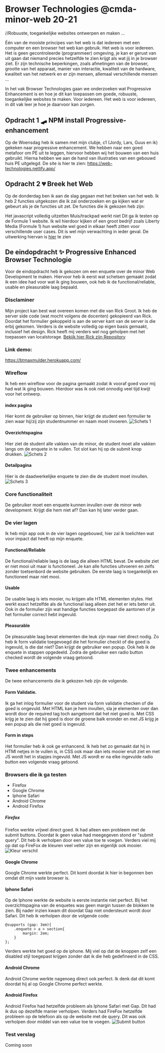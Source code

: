 # Browser Technologies @cmda-minor-web 20-21
//Robuuste, toegankelijke websites ontwerpen en maken …

Één van de mooiste principes van het web is dat iedereen met een computer en een browser het web kan gebruik. Het web is voor iedereen. Het is geen gecontroleerde (programmeer) omgeving, je kan er gerust van uit gaan dat niemand precies hetzelfde te zien krijgt als wat jij in je browser ziet. Er zijn technische beperkingen, zoals afmetingen van de browser, grootte van het apparaat, manier van interactie, kwaliteit van de hardware, kwaliteit van het netwerk en er zijn mensen, allemaal verschillende mensen ...

In het vak Browser Technologies gaan we onderzoeken wat Progressive Enhancement is en hoe je dit kan toepassen om goede, robuuste, toegankelijke websites te maken. Voor iedereen. Het web is voor iedereen, in dit vak leer je hoe je daarvoor kan zorgen.


## Opdracht 1 🛹 NPM install Progressive- enhancement 
Op de Woensdag heb ik samen met mijn clubje, c1 (Jordy, Lars, Guus en ik) gekeken naar progressive enhancement. We hebben naar een goed metafoor om PE uit te leggen, hiervoor hebben wij het bouwen van een huis gebruikt. Hierna hebben we aan de hand van illustraties van een gebouwd huis PE uitgelegd.
De site is hier te zien: https://web-technologies.netlify.app/




## Opdracht 2 💔 Breek het Web
Op de donderdag ben ik aan de slag gegaan met het breken van het web. Ik heb 2 functies uitgekozen die ik zal onderzoeken en ga kijken wat er gebeurt als je de functies uit zet. De functies die ik gekozen heb zijn:

Het javascript volledig uitzetten
Muis/trackpad werkt niet Dit ga ik testen op de Formule 1 website. Ik wil hierdoor kijken of een groot bedrijf zoals Liberty Media (Formule 1) hun website wel goed in elkaar heeft zitten voor verschillende user cases. Dit is wel mijn verwachting in ieder geval.
De uitwerking hiervan is [hier](https://github.com/kilroy763/browser-technologies-2021/wiki/Opdracht-2-%F0%9F%92%94-Breek-het-Web)
 te zien

## De eindopdracht ✨ Progressive Enhanced Browser Technologie
Voor de eindopdracht heb ik gekozen om een enquete over de minor Web Development te maken. Hiervoor heb ik eerst wat schetsen gemaakt zodat ik een idee had voor wat ik ging bouwen, ook heb ik de functional/reliable, usable en pleasurable laag bepaald.

### Disclaminer
Mijn project kan best wat overeen komen met die van Rick Groot. Ik heb de server side code (wat mocht volgens de docenten) gekopieerd van Rick. Doordat het formulier gekoppeld is aan de server kant van de server is die erbij gekomen. Verders is de website volledig op eigen basis gemaakt, inclusief het design. Rick heeft mij verders wel nog geholpen met het toepassen van localstorage.  [Bekijk hier Rick zijn Repository](https://github.com/RickGroot/browser-technologies-2021)

### Link demo:
https://btmaxmulder.herokuapp.com/

### Wireflow
Ik heb een wireflow voor de pagina gemaakt zodat ik vooraf goed voor mij had wat ik ging bouwen. Hierdoor was ik ook niet onnodig veel tijd kwijt voor het ontwerp.  
#### index pagina
Hier komt de gebruiker op binnen, hier krijgt de student een formulier te zien waar hij/zij zijn studentnummer en naam moet invoeren.
![Schets 1](https://github.com/kilroy763/browser-technologies-2021/blob/master/docs/img/loginschets.jpg?raw=true)

#### Overzichtspagina 
Hier ziet de student alle vakken van de minor, de student moet alle vakken langs om de enquete in te vullen. Tot slot kan hij op de submit knop drukken.
![Schets 2](https://github.com/kilroy763/browser-technologies-2021/blob/master/docs/img/overviewschets.jpg?raw=true)

#### Detailpagina
Hier is de daadwerkelijke enquete te zien die de student moet invullen.
![Schets 3](https://github.com/kilroy763/browser-technologies-2021/blob/master/docs/img/enqueteschets.jpg?raw=true)

### Core functionaliteit
De gebruiker moet een enquete kunnen invullen over de minor web development. Krijgt die hem niet af? Dan kan hij later verder gaan.

### De vier lagen
Ik heb mijn app ook in de vier lagen opgebouwd, hier zal ik toelichten wat voor impact dat heeft op mijn enquete.
#### Functional/Reliable
De functional/reliable laag is de laag die alleen HTML bevat. De website ziet er niet mooi uit maar is functioneel. Je kan alle functies uitvoeren en zelfs zonder toetsenbord de website gebruiken. De eerste laag is toegankelijk en functioneel maar niet mooi.

#### Usable
De usable laag is iets mooier, nu krijgen alle HTML elementen styles. Het werkt exact hetzelfde als de functional laag alleen ziet het er iets beter uit. Ook in de formulier zijn wat handige functies toegepast die aantonen of je het formulier correct hebt ingevuld.

#### Pleasurable
De pleasurable laag bevat elementen die leuk zijn maar niet direct nodig. Zo heb ik form validatie toegevoegd die het formulier checkt of die goed is ingevuld, is die dat niet? Dan krijgt de gebruiker een popup. Ook heb ik de enquete in stappen opgedeeld. Zodra de gebruiker een radio button checked wordt de volgende vraag getoond. 

### Twee enhancements
De twee enhancements die ik gekozen heb zijn de volgende. 

#### Form Validatie. 
Ik ga het inlog formulier voor de student via form validatie checken of die goed is ongevuld. Met HTML kan je hem invullen, sla je elementen over dan wordt door de required tag toch aangetoont dat het niet goed is. Met CSS krijg je te zien dat hij goed is door de groene balk eronder en met JS krijg je een popup als die niet goed is ingevuld.

#### Form in steps
Het formulier heb ik ook ge enhancend. Ik heb het zo gemaakt dat hij in HTMl netjes in te vullen is, in CSS ook maar dan iets mooier eruit ziet en met JS wordt het in stapjes ingevuld. Met JS wordt er na elke ingevulde radio button een volgende vraag getoond.


### Browsers die ik ga testen
* Firefox
* Google Chrome
* Iphone Safari
* Android Chrome
* Android Firefox

##### Firefox
Firefox werkte vrijwel direct goed. Ik had alleen een probleem met de submit buttons. Doordat ik geen value had meegegeven stond er "submit query". Dit heb ik verholpen door een value toe te voegen. Verders viel mij op dat op FireFox de kleuren veel veller zijn en eigenlijk ook mooier.
![Kleur verschil](https://github.com/kilroy763/browser-technologies-2021/blob/master/docs/img/differenceChromeFirefox.png?raw=true)

#### Google Chrome
Google Chrome werkte perfect. Dit komt doordat ik hier in begonnen ben omdat dit mijn vaste browser is.

#### Iphone Safari
Op de Iphone werkte de website is eerste instantie niet perfect. Bij het overzichtspagina van de enquetes was geen margin tussen de blokken te zien. Bij nader inzien kwam dit doordat Gap niet ondersteunt wordt door Safari. Dit heb ik verholpen door de volgende code:
```
@supports (gap: 3em){ 
    .enquete > a > section{
        margin: 2em;
    }
};
```
Verders werkte het goed op de iphone. Mij viel op dat de knoppen zelf een disabled stijl toegepast krijgen zonder dat ik die heb gedefineerd in de CSS.

#### Android Chrome
Android Chrome werkte nagenoeg direct ook perfect. Ik denk dat dit komt doordat hij al op Google Chrome perfect werkte.

#### Android Firefox
Android Firefox had hetzelfde probleem als Iphone Safari met Gap. Dit had ik dus op dezelfde manier verholpen. Verders had FireFox hetzelfde probleem op de telefoon als op de website met de query. Dit was ook verholpen door middel van een value toe te voegen.
![Submit button](https://github.com/kilroy763/browser-technologies-2021/blob/master/docs/img/submit2.png?raw=true)

### Test verslag
Coming soon

